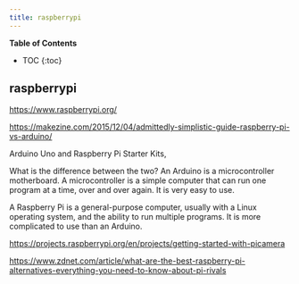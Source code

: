 ```yaml
---
title: raspberrypi
---
```


**Table of Contents**
* TOC
{:toc}


## raspberrypi

https://www.raspberrypi.org/

https://makezine.com/2015/12/04/admittedly-simplistic-guide-raspberry-pi-vs-arduino/

Arduino Uno and Raspberry Pi Starter Kits,

What is the difference between the two?
An Arduino is a microcontroller motherboard. A microcontroller is a simple computer that can run one program at a time, over and over again. It is very easy to use.

A Raspberry Pi is a general-purpose computer, usually with a Linux operating system, and the ability to run multiple programs. It is more complicated to use than an Arduino.


https://projects.raspberrypi.org/en/projects/getting-started-with-picamera

https://www.zdnet.com/article/what-are-the-best-raspberry-pi-alternatives-everything-you-need-to-know-about-pi-rivals